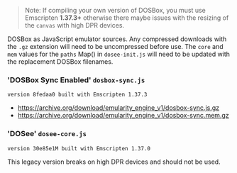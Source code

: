 > Note: If compiling your own version of DOSBox, you must use Emscripten **1.37.3+** otherwise there maybe issues with the resizing of the `canvas` with high DPR devices.

DOSBox as JavaScript emulator sources.
Any compressed downloads with the `.gz` extension will need to be uncompressed before use.
The `core` and `mem` values for the `paths` Map() in `dosee-init.js` will need to be updated with the replacement DOSBox filenames.

### 'DOSBox Sync Enabled' `dosbox-sync.js`

`version 8fedaa0 built with Emscripten 1.37.3`

- https://archive.org/download/emularity_engine_v1/dosbox-sync.js.gz
- https://archive.org/download/emularity_engine_v1/dosbox-sync.mem.gz

### 'DOSee' `dosee-core.js`

`version 30e85e1M built with Emscripten 1.37.0`

This legacy version breaks on high DPR devices and should not be used.
